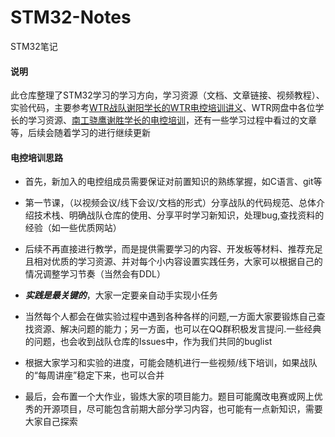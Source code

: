 # STM32-Notes
STM32笔记

#### 说明
此仓库整理了STM32学习的学习方向，学习资源（文档、文章链接、视频教程）、实验代码，主要参考[WTR战队谢阳学长的WTR电控培训讲义](https://github.com/MirTITH/WTR-EC-Training)、WTR网盘中各位学长的学习资源、[南工骁鹰谢胜学长的电控培训](https://www.bilibili.com/video/BV1Sy4y1y7B1?p=3&spm_id_from=pageDriver&vd_source=baa784078e67e28c38d26cf6881f8357)，还有一些学习过程中看过的文章等，后续会随着学习的进行继续更新

#### 电控培训思路
+ 首先，新加入的电控组成员需要保证对前置知识的熟练掌握，如C语言、git等
  
-  第一节课，（以视频会议/线下会议/文档的形式）分享战队的代码规范、总体介绍技术栈、明确战队仓库的使用、分享平时学习新知识，处理bug,查找资料的经验（如一些优质网站）

- 后续不再直接进行教学，而是提供需要学习的内容、开发板等材料、推荐充足且相对优质的学习资源、并对每个小内容设置实践任务，大家可以根据自己的情况调整学习节奏（当然会有DDL）

- **_实践是最关键的_**，大家一定要亲自动手实现小任务

- 当然每个人都会在做实验过程中遇到各种各样的问题,一方面大家要锻炼自己查找资源、解决问题的能力；另一方面，也可以在QQ群积极发言提问.一些经典的问题，也会收到战队仓库的Issues中，作为我们共同的buglist

- 根据大家学习和实验的进度，可能会随机进行一些视频/线下培训，如果战队的“每周讲座”稳定下来，也可以合并

- 最后，会布置一个大作业，锻炼大家的项目能力。题目可能魔改电赛或网上优秀的开源项目，尽可能包含前期大部分学习内容，也可能有一点新知识，需要大家自己探索
